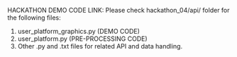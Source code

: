 HACKATHON DEMO CODE LINK: Please check hackathon_04/api/ folder for the following files:
1) user_platform_graphics.py (DEMO CODE)
2) user_platform.py (PRE-PROCESSING CODE)
3) Other .py and .txt files for related API and data handling.
